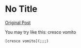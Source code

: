 # No Title

[Original Post](https://discourse.onlinedegree.iitm.ac.in/t/165959/117)

<p>You may try like this: <a>cresco vomito</a></p>
<pre><code class="lang-auto">[cresco vomito](;;;)
</code></pre>
